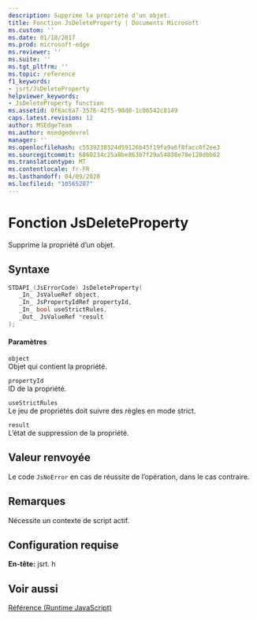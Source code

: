 ```yaml
---
description: Supprime la propriété d’un objet.
title: Fonction JsDeleteProperty | Documents Microsoft
ms.custom: ''
ms.date: 01/18/2017
ms.prod: microsoft-edge
ms.reviewer: ''
ms.suite: ''
ms.tgt_pltfrm: ''
ms.topic: reference
f1_keywords:
- jsrt/JsDeleteProperty
helpviewer_keywords:
- JsDeleteProperty function
ms.assetid: 0f6ac6a7-3576-42f5-98d0-1c06542c8149
caps.latest.revision: 12
author: MSEdgeTeam
ms.author: msedgedevrel
manager: ''
ms.openlocfilehash: c5539238324d59126b45f19fa9a6f8facc0f2ee3
ms.sourcegitcommit: 6860234c25a8be863b7f29a54838e78e120dbb62
ms.translationtype: MT
ms.contentlocale: fr-FR
ms.lasthandoff: 04/09/2020
ms.locfileid: "10565207"
---
```

# Fonction JsDeleteProperty
Supprime la propriété d’un objet.  
  
## Syntaxe  
  
```cpp  
STDAPI_(JsErrorCode) JsDeleteProperty(  
   _In_ JsValueRef object,  
   _In_ JsPropertyIdRef propertyId,  
   _In_ bool useStrictRules,  
   _Out_ JsValueRef *result  
);  
```  
  
#### Paramètres  
 `object`  
 Objet qui contient la propriété.  
  
 `propertyId`  
 ID de la propriété.  
  
 `useStrictRules`  
 Le jeu de propriétés doit suivre des règles en mode strict.  
  
 `result`  
 L’état de suppression de la propriété.  
  
## Valeur renvoyée  
 Le code `JsNoError` en cas de réussite de l’opération, dans le cas contraire.  
  
## Remarques  
 Nécessite un contexte de script actif.  
  
## Configuration requise  
 **En-tête:** jsrt. h  
  
## Voir aussi  
 [Référence (Runtime JavaScript)](../chakra-hosting/reference-javascript-runtime.md)